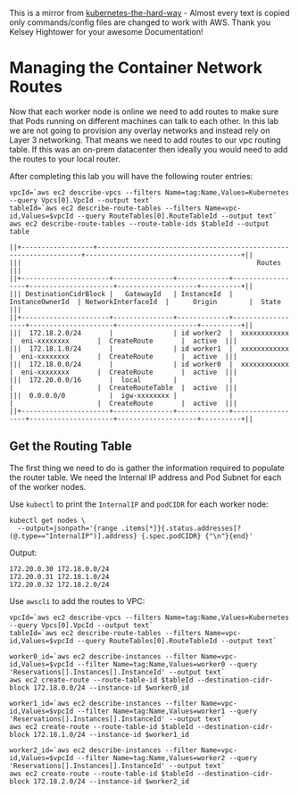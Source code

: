 This is a mirror from [kubernetes-the-hard-way](https://github.com/kelseyhightower/kubernetes-the-hard-way) - Almost every text
is copied only commands/config files are changed to work with AWS. Thank you Kelsey Hightower for your awesome Documentation!

# Managing the Container Network Routes

Now that each worker node is online we need to add routes to make sure that Pods running on different machines can talk to each other. In this lab we are not going to provision any overlay networks and instead rely on Layer 3 networking. That means we need to add routes to our vpc routing table. If this was an on-prem datacenter then ideally you would need to add the routes to your local router.

After completing this lab you will have the following router entries:

```
vpcId=`aws ec2 describe-vpcs --filters Name=tag:Name,Values=Kubernetes --query Vpcs[0].VpcId --output text`
tableId=`aws ec2 describe-route-tables --filters Name=vpc-id,Values=$vpcId --query RouteTables[0].RouteTableId --output text`
aws ec2 describe-route-tables --route-table-ids $tableId --output table
```
```
||+------------------+------------------------------------------------------------------+---------------------------------------+||
|||                                                           Routes                                                            |||
||+----------------------+---------------+-------------+------------------+---------------------+--------------------+----------+||
||| DestinationCidrBlock |   GatewayId   | InstanceId  | InstanceOwnerId  | NetworkInterfaceId  |      Origin        |  State   |||
||+----------------------+---------------+-------------+------------------+---------------------+--------------------+----------+||
|||  172.18.2.0/24       |               | id worker2  |  xxxxxxxxxxxx    |  eni-xxxxxxxx       |  CreateRoute       |  active  |||
|||  172.18.1.0/24       |               | id worker1  |  xxxxxxxxxxxx    |  eni-xxxxxxxx       |  CreateRoute       |  active  |||
|||  172.18.0.0/24       |               | id worker0  |  xxxxxxxxxxxx    |  eni-xxxxxxxx       |  CreateRoute       |  active  |||
|||  172.20.0.0/16       |  local        |             |                  |                     |  CreateRouteTable  |  active  |||
|||  0.0.0.0/0           |  igw-xxxxxxxx |             |                  |                     |  CreateRoute       |  active  |||
||+----------------------+---------------+-------------+------------------+---------------------+--------------------+----------+||
```

## Get the Routing Table

The first thing we need to do is gather the information required to populate the router table. We need the Internal IP address and Pod Subnet for each of the worker nodes.

Use `kubectl` to print the `InternalIP` and `podCIDR` for each worker node:

```
kubectl get nodes \
  --output=jsonpath='{range .items[*]}{.status.addresses[?(@.type=="InternalIP")].address} {.spec.podCIDR} {"\n"}{end}'
```

Output:

```
172.20.0.30 172.18.0.0/24
172.20.0.31 172.18.1.0/24
172.20.0.32 172.18.2.0/24
```

Use `awscli` to add the routes to VPC:

```
vpcId=`aws ec2 describe-vpcs --filters Name=tag:Name,Values=Kubernetes --query Vpcs[0].VpcId --output text`
tableId=`aws ec2 describe-route-tables --filters Name=vpc-id,Values=$vpcId --query RouteTables[0].RouteTableId --output text`

worker0_id=`aws ec2 describe-instances --filter Name=vpc-id,Values=$vpcId --filter Name=tag:Name,Values=worker0 --query 'Reservations[].Instances[].InstanceId' --output text`
aws ec2 create-route --route-table-id $tableId --destination-cidr-block 172.18.0.0/24 --instance-id $worker0_id

worker1_id=`aws ec2 describe-instances --filter Name=vpc-id,Values=$vpcId --filter Name=tag:Name,Values=worker1 --query 'Reservations[].Instances[].InstanceId' --output text`
aws ec2 create-route --route-table-id $tableId --destination-cidr-block 172.18.1.0/24 --instance-id $worker1_id

worker2_id=`aws ec2 describe-instances --filter Name=vpc-id,Values=$vpcId --filter Name=tag:Name,Values=worker2 --query 'Reservations[].Instances[].InstanceId' --output text`
aws ec2 create-route --route-table-id $tableId --destination-cidr-block 172.18.2.0/24 --instance-id $worker2_id
```
